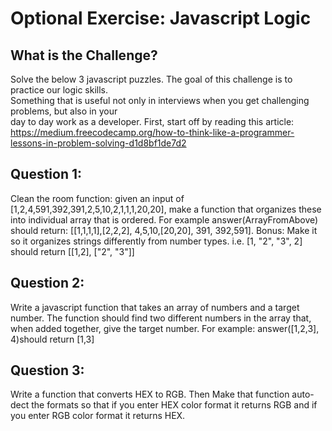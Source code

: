 #  Optional Exercise: Javascript Logic
## What is the Challenge?
Solve the below 3 javascript puzzles. The goal of this challenge is to practice our logic skills.  
Something that is useful not only in interviews when you get challenging problems, but also in your  
day to day work as a developer. First, start off by reading this article:   
https://medium.freecodecamp.org/how-to-think-like-a-programmer-lessons-in-problem-solving-d1d8bf1de7d2

## Question 1:  
Clean the room function: given an input of [1,2,4,591,392,391,2,5,10,2,1,1,1,20,20], make a function that organizes these into individual array that is ordered. For example answer(ArrayFromAbove) should return: [[1,1,1,1],[2,2,2], 4,5,10,[20,20], 391, 392,591]. Bonus: Make it so it organizes strings differently from number types. i.e. [1, "2", "3", 2] should return [[1,2], ["2", "3"]]

## Question 2:  
Write a javascript function that takes an array of numbers and a target number. The function should find two different numbers in the array that, when added together, give the target number. For example: answer([1,2,3], 4)should return [1,3]

## Question 3: 
Write a function that converts HEX to RGB. Then Make that function auto-dect the formats so that if you enter HEX color format it returns RGB and if you enter RGB color format it returns HEX.
